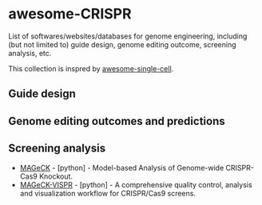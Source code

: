 # awesome-CRISPR
List of softwares/websites/databases for genome engineering, including (but not limited to) guide design, genome editing outcome, screening analysis, etc. 

This collection is inspred by [awesome-single-cell](https://github.com/seandavi/awesome-single-cell).

## Guide design

## Genome editing outcomes and predictions

## Screening analysis

- [MAGeCK](https://bitbucket.org/liulab/mageck) - [python] - Model-based Analysis of Genome-wide CRISPR-Cas9 Knockout. 
- [MAGeCK-VISPR](https://bitbucket.org/liulab/mageck-vispr) - [python] - A comprehensive quality control, analysis and visualization workflow for CRISPR/Cas9 screens.

